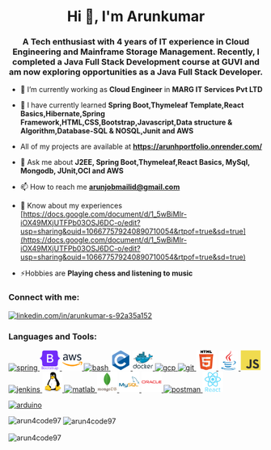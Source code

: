 <h1 align="center">Hi 👋, I'm Arunkumar</h1>
<h3 align="center">A Tech enthusiast with 4 years of IT experience in Cloud Engineering and Mainframe Storage Management. Recently, I completed a Java Full Stack Development course at GUVI and am now exploring opportunities as a Java Full Stack Developer.</h3>

- 🔭 I’m currently working as **Cloud Engineer** in **MARG IT Services Pvt LTD**

- 🌱 I have currently learned **Spring Boot,Thymeleaf Template,React Basics,Hibernate,Spring Framework,HTML,CSS,Bootstrap,Javascript,Data structure & Algorithm,Database-SQL & NOSQL,Junit and AWS**

- All of my projects are available at **https://arunhportfolio.onrender.com/**

- 💬 Ask me about **J2EE, Spring Boot,Thymeleaf,React Basics, MySql, Mongodb, JUnit,OCI and AWS**

- 📫 How to reach me **arunjobmailid@gmail.com**

- 📄 Know about my experiences [https://docs.google.com/document/d/1_5wBiMIr-iOX49MXjUTFPb03OSJ6DC-o/edit?usp=sharing&ouid=106677579240890710054&rtpof=true&sd=true](https://docs.google.com/document/d/1_5wBiMIr-iOX49MXjUTFPb03OSJ6DC-o/edit?usp=sharing&ouid=106677579240890710054&rtpof=true&sd=true)

- ⚡Hobbies are **Playing chess and listening to music**

<h3 align="left">Connect with me:</h3> 
<a href="https://linkedin.com/in/linkedin.com/in/arunkumar-s-92a35a152" target="blank"><img align="center" src="https://raw.githubusercontent.com/rahuldkjain/github-profile-readme-generator/master/src/images/icons/Social/linked-in-alt.svg" alt="linkedin.com/in/arunkumar-s-92a35a152" height="30" width="40" /></a>


<h3 align="left">Languages and Tools:</h3>
<p align="left"> <a href="https://spring.io/" target="_blank" rel="noreferrer"> <img src="https://camo.githubusercontent.com/53f0f04650bfc2aef2ec4fd578d1fca0ef7ecafe5a802eea6b8ee597cad9f936/68747470733a2f2f7777772e766563746f726c6f676f2e7a6f6e652f6c6f676f732f737072696e67696f2f737072696e67696f2d69636f6e2e737667" alt="spring" width="40" height="40" > </a>
  <a href="https://getbootstrap.com" target="_blank" rel="noreferrer"> <img src="https://raw.githubusercontent.com/devicons/devicon/master/icons/bootstrap/bootstrap-plain-wordmark.svg" alt="bootstrap" width="40" height="40"/> </a>
  <a href="https://aws.amazon.com" target="_blank" rel="noreferrer"> <img src="https://raw.githubusercontent.com/devicons/devicon/master/icons/amazonwebservices/amazonwebservices-original-wordmark.svg" alt="aws" width="40" height="40"/> </a> <a href="https://www.gnu.org/software/bash/" target="_blank" rel="noreferrer"> <img src="https://www.vectorlogo.zone/logos/gnu_bash/gnu_bash-icon.svg" alt="bash" width="40" height="40"/> </a>  <a href="https://www.cprogramming.com/" target="_blank" rel="noreferrer"> <img src="https://raw.githubusercontent.com/devicons/devicon/master/icons/c/c-original.svg" alt="c" width="40" height="40"/> </a>  <a href="https://www.docker.com/" target="_blank" rel="noreferrer"> <img src="https://raw.githubusercontent.com/devicons/devicon/master/icons/docker/docker-original-wordmark.svg" alt="docker" width="40" height="40"/> </a> <a href="https://cloud.google.com" target="_blank" rel="noreferrer"> <img src="https://www.vectorlogo.zone/logos/google_cloud/google_cloud-icon.svg" alt="gcp" width="40" height="40"/> </a> <a href="https://git-scm.com/" target="_blank" rel="noreferrer"> <img src="https://www.vectorlogo.zone/logos/git-scm/git-scm-icon.svg" alt="git" width="40" height="40"/> </a> <a href="https://www.w3.org/html/" target="_blank" rel="noreferrer"> <img src="https://raw.githubusercontent.com/devicons/devicon/master/icons/html5/html5-original-wordmark.svg" alt="html5" width="40" height="40"/> </a> <a href="https://www.java.com" target="_blank" rel="noreferrer"> <img src="https://raw.githubusercontent.com/devicons/devicon/master/icons/java/java-original.svg" alt="java" width="40" height="40"/> </a> <a href="https://developer.mozilla.org/en-US/docs/Web/JavaScript" target="_blank" rel="noreferrer"> <img src="https://raw.githubusercontent.com/devicons/devicon/master/icons/javascript/javascript-original.svg" alt="javascript" width="40" height="40"/> </a> <a href="https://www.jenkins.io" target="_blank" rel="noreferrer"> <img src="https://www.vectorlogo.zone/logos/jenkins/jenkins-icon.svg" alt="jenkins" width="40" height="40"/> </a> <a href="https://www.linux.org/" target="_blank" rel="noreferrer"> <img src="https://raw.githubusercontent.com/devicons/devicon/master/icons/linux/linux-original.svg" alt="linux" width="40" height="40"/> </a> <a href="https://www.mathworks.com/" target="_blank" rel="noreferrer"> <img src="https://upload.wikimedia.org/wikipedia/commons/2/21/Matlab_Logo.png" alt="matlab" width="40" height="40"/> </a> <a href="https://www.mongodb.com/" target="_blank" rel="noreferrer"> <img src="https://raw.githubusercontent.com/devicons/devicon/master/icons/mongodb/mongodb-original-wordmark.svg" alt="mongodb" width="40" height="40"/> </a> <a href="https://www.mysql.com/" target="_blank" rel="noreferrer"> <img src="https://raw.githubusercontent.com/devicons/devicon/master/icons/mysql/mysql-original-wordmark.svg" alt="mysql" width="40" height="40"/> </a> <a href="https://www.oracle.com/" target="_blank" rel="noreferrer"> <img src="https://raw.githubusercontent.com/devicons/devicon/master/icons/oracle/oracle-original.svg" alt="oracle" width="40" height="40"/> </a> <a href="https://postman.com" target="_blank" rel="noreferrer"> <img src="https://www.vectorlogo.zone/logos/getpostman/getpostman-icon.svg" alt="postman" width="40" height="40"/> </a> <a href="https://reactjs.org/" target="_blank" rel="noreferrer"> <img src="https://raw.githubusercontent.com/devicons/devicon/master/icons/react/react-original-wordmark.svg" alt="react" width="40" height="40"/> </a> </p>
 <a href="https://www.arduino.cc/" target="_blank" rel="noreferrer"> <img src="https://cdn.worldvectorlogo.com/logos/arduino-1.svg" alt="arduino" width="40" height="40"/> </a>
<p><img align="left" src="https://github-readme-stats.vercel.app/api/top-langs?username=arun4code97&show_icons=true&locale=en&layout=compact" alt="arun4code97" /></p>

<p>&nbsp;<img align="center" src="https://github-readme-stats.vercel.app/api?username=arun4code97&show_icons=true&locale=en" alt="arun4code97" /></p>

<p><img align="center" src="https://github-readme-streak-stats.herokuapp.com/?user=arun4code97&" alt="arun4code97" /></p>
